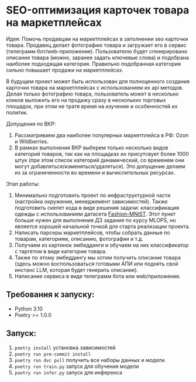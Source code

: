 # SEO-оптимизация карточек товара на маркетплейсах

Идея: Помочь продавцам на маркетплейсах в заполнении seo карточки товара. Продавец делает фотографию товара и загружает его в сервис (телеграмм бот/web-приложение). Пользователю будет сгенерировано описание товара (можно, заранее задать ключевые слова) и подобрана наиболее подходящая категория. Правильно подобранная категория сильно повышает продажи на маркетплейсах. 

В будущем проект может быть использован для полноценного создания карточки товара на маркетплейсах с использованием их api методов. Делая только фотографию товара, пользователь может в несколько кликов выложить его на продажу сразу в нескольких торговых площадок, при этом не тратя время на изучение и особенностей их политик.

Допущения по ВКР: 
1. Рассматриваем два наиболее популярных маркетплейса в РФ: Ozon и Wildberries.
2. В рамках выполнения ВКР выберем только несколько видов категорий товаров, так как на площадках их присутсвует более 1000 штук (при этом список категорий динамический, со временем они могут добавляться/изменяться/удаляться). Это допущение делаем из за ограниченности во времени и вычислительных ресурсах.

Этап работы:
1. Минимально подготовить проект по инфраструктурной части (настройка окружения, менеджемент зависимостей). Также подготовить скелет кода в виде решения задачи: классификация одежды с использованием датасета [Fashion-MNIST](https://github.com/zalandoresearch/fashion-mnist). Этот пункт больше нужен для выполнения ДЗ задания по курсу MLOPS, но является хорошей начальной точкой для старта реализации проекта.
2. Написать парсеры маркетплейсов, чтобы собрать данные по товарам, категориям, описанию, фотографии и т.д.
3. Получаем из картинок эмбеддинги и обучаем на них классификатор с таргетом в виде категории товара.
4. Также по этому эмбеддингу мы хотим получить описание товара (здесь можно воспользоваться готовыми АПИ или поднять свой инстанс LLM, которая будет генерить описание).
5. Написание сервиса в виде телеграмм бота или web/приложения.


## Требования к запуску:
  - Python 3.10
  - Poetry >= 1.0.0

## Запуск:
  1. `poetry install` установка зависимостей
  2. `poetry run pre-commit install`
  3. `poetry run dvc pull` получить все наборы данных и модели
  4. `poetry run train.py` запуск для обучения модели
  5. `poetry run infer.py` запуск для инференса
